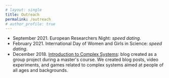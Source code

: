 ```yaml
---
# layout: single
title: Outreach
permalink: /outreach
# author_profile: true
---
```


<!-- This is my outreach page. -->


<ul>
  <li> September 2021. European Researchers Night: <em>speed dating</em>. </li>
  <li> February 2021. International Day of Women and Girls in Science: <em>speed dating</em>.</li>
  <li> December 2018. <a href="https://ifisc.uib-csic.es/en/about-ifisc/blog-complex-systems/">Introduction to Complex Systems</a>: blog created as a group project during a master's course. We created blog posts, video experiments, and games related to complex systems aimed at people of all ages and backgrounds.</li>
</ul>


 <!-- *<em>Speed dating</em>: activity where researchers have 5 minutes to explain their work to people of all ages sitting at their table. After 5 minutes, the bell rings and people change tables.  -->



<!-- 
<div class="timeline">
  <div class="container left">
    <div class="content">
      <h5>2018</h5>
      <p>Lorem ipsum..</p>
    </div>
  </div>
  <div class="container right">
    <div class="content">
      <h5>2018</h5>
      <p>Introduction to Complex Systems.</p>
    </div>
  </div>
</div> -->
